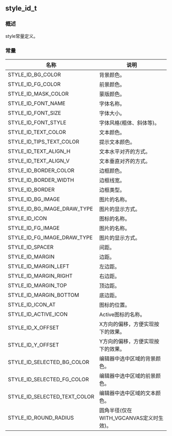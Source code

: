 ## style\_id\_t
### 概述
 style常量定义。

### 常量
<p id="style_id_t_consts">

| 名称 | 说明 | 
| -------- | ------- | 
| STYLE\_ID\_BG\_COLOR | 背景颜色。 |
| STYLE\_ID\_FG\_COLOR | 前景颜色。 |
| STYLE\_ID\_MASK\_COLOR | 蒙版颜色。 |
| STYLE\_ID\_FONT\_NAME | 字体名称。 |
| STYLE\_ID\_FONT\_SIZE | 字体大小。 |
| STYLE\_ID\_FONT\_STYLE | 字体风格(粗体、斜体等)。 |
| STYLE\_ID\_TEXT\_COLOR | 文本颜色。 |
| STYLE\_ID\_TIPS\_TEXT\_COLOR | 提示文本颜色。 |
| STYLE\_ID\_TEXT\_ALIGN\_H | 文本水平对齐的方式。 |
| STYLE\_ID\_TEXT\_ALIGN\_V | 文本垂直对齐的方式。 |
| STYLE\_ID\_BORDER\_COLOR | 边框颜色。 |
| STYLE\_ID\_BORDER\_WIDTH | 边框线宽。 |
| STYLE\_ID\_BORDER | 边框类型。 |
| STYLE\_ID\_BG\_IMAGE | 图片的名称。 |
| STYLE\_ID\_BG\_IMAGE\_DRAW\_TYPE | 图片的显示方式。 |
| STYLE\_ID\_ICON | 图标的名称。 |
| STYLE\_ID\_FG\_IMAGE | 图片的名称。 |
| STYLE\_ID\_FG\_IMAGE\_DRAW\_TYPE | 图片的显示方式。 |
| STYLE\_ID\_SPACER | 间距。 |
| STYLE\_ID\_MARGIN | 边距。 |
| STYLE\_ID\_MARGIN\_LEFT | 左边距。 |
| STYLE\_ID\_MARGIN\_RIGHT | 右边距。 |
| STYLE\_ID\_MARGIN\_TOP | 顶边距。 |
| STYLE\_ID\_MARGIN\_BOTTOM | 底边距。 |
| STYLE\_ID\_ICON\_AT | 图标的位置。 |
| STYLE\_ID\_ACTIVE\_ICON | Active图标的名称。 |
| STYLE\_ID\_X\_OFFSET | X方向的偏移，方便实现按下的效果。 |
| STYLE\_ID\_Y\_OFFSET | Y方向的偏移，方便实现按下的效果。 |
| STYLE\_ID\_SELECTED\_BG\_COLOR | 编辑器中选中区域的背景颜色。 |
| STYLE\_ID\_SELECTED\_FG\_COLOR | 编辑器中选中区域的前景颜色。 |
| STYLE\_ID\_SELECTED\_TEXT\_COLOR | 编辑器中选中区域的文本颜色。 |
| STYLE\_ID\_ROUND\_RADIUS | 圆角半径(仅在WITH\_VGCANVAS定义时生效)。 |
